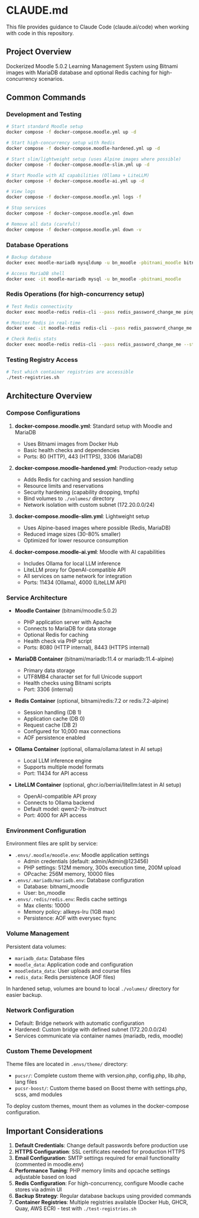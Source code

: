# CLAUDE.md

This file provides guidance to Claude Code (claude.ai/code) when working with code in this repository.

## Project Overview

Dockerized Moodle 5.0.2 Learning Management System using Bitnami images with MariaDB database and optional Redis caching for high-concurrency scenarios.

## Common Commands

### Development and Testing

```bash
# Start standard Moodle setup
docker compose -f docker-compose.moodle.yml up -d

# Start high-concurrency setup with Redis
docker compose -f docker-compose.moodle-hardened.yml up -d

# Start slim/lightweight setup (uses Alpine images where possible)
docker compose -f docker-compose.moodle-slim.yml up -d

# Start Moodle with AI capabilities (Ollama + LiteLLM)
docker compose -f docker-compose.moodle-ai.yml up -d

# View logs
docker compose -f docker-compose.moodle.yml logs -f

# Stop services
docker compose -f docker-compose.moodle.yml down

# Remove all data (careful!)
docker compose -f docker-compose.moodle.yml down -v
```

### Database Operations

```bash
# Backup database
docker exec moodle-mariadb mysqldump -u bn_moodle -pbitnami_moodle bitnami_moodle > backup.sql

# Access MariaDB shell
docker exec -it moodle-mariadb mysql -u bn_moodle -pbitnami_moodle
```

### Redis Operations (for high-concurrency setup)

```bash
# Test Redis connectivity
docker exec moodle-redis redis-cli --pass redis_password_change_me ping

# Monitor Redis in real-time
docker exec -it moodle-redis redis-cli --pass redis_password_change_me monitor

# Check Redis stats
docker exec moodle-redis redis-cli --pass redis_password_change_me --stat
```

### Testing Registry Access

```bash
# Test which container registries are accessible
./test-registries.sh
```

## Architecture Overview

### Compose Configurations

1. **docker-compose.moodle.yml**: Standard setup with Moodle and MariaDB
   - Uses Bitnami images from Docker Hub
   - Basic health checks and dependencies
   - Ports: 80 (HTTP), 443 (HTTPS), 3306 (MariaDB)

2. **docker-compose.moodle-hardened.yml**: Production-ready setup
   - Adds Redis for caching and session handling
   - Resource limits and reservations
   - Security hardening (capability dropping, tmpfs)
   - Bind volumes to `./volumes/` directory
   - Network isolation with custom subnet (172.20.0.0/24)

3. **docker-compose.moodle-slim.yml**: Lightweight setup
   - Uses Alpine-based images where possible (Redis, MariaDB)
   - Reduced image sizes (30-80% smaller)
   - Optimized for lower resource consumption

4. **docker-compose.moodle-ai.yml**: Moodle with AI capabilities
   - Includes Ollama for local LLM inference
   - LiteLLM proxy for OpenAI-compatible API
   - All services on same network for integration
   - Ports: 11434 (Ollama), 4000 (LiteLLM API)

### Service Architecture

- **Moodle Container** (bitnami/moodle:5.0.2)
  - PHP application server with Apache
  - Connects to MariaDB for data storage
  - Optional Redis for caching
  - Health check via PHP script
  - Ports: 8080 (HTTP internal), 8443 (HTTPS internal)

- **MariaDB Container** (bitnami/mariadb:11.4 or mariadb:11.4-alpine)
  - Primary data storage
  - UTF8MB4 character set for full Unicode support
  - Health checks using Bitnami scripts
  - Port: 3306 (internal)

- **Redis Container** (optional, bitnami/redis:7.2 or redis:7.2-alpine)
  - Session handling (DB 1)
  - Application cache (DB 0)
  - Request cache (DB 2)
  - Configured for 10,000 max connections
  - AOF persistence enabled

- **Ollama Container** (optional, ollama/ollama:latest in AI setup)
  - Local LLM inference engine
  - Supports multiple model formats
  - Port: 11434 for API access

- **LiteLLM Container** (optional, ghcr.io/berriai/litellm:latest in AI setup)
  - OpenAI-compatible API proxy
  - Connects to Ollama backend
  - Default model: qwen2-7b-instruct
  - Port: 4000 for API access

### Environment Configuration

Environment files are split by service:
- `.envs/.moodle/moodle.env`: Moodle application settings
  - Admin credentials (default: admin/Admin@123456)
  - PHP settings: 512M memory, 300s execution time, 200M upload
  - OPcache: 256M memory, 10000 files
- `.envs/.mariadb/mariadb.env`: Database configuration
  - Database: bitnami_moodle
  - User: bn_moodle
- `.envs/.redis/redis.env`: Redis cache settings
  - Max clients: 10000
  - Memory policy: allkeys-lru (1GB max)
  - Persistence: AOF with everysec fsync

### Volume Management

Persistent data volumes:
- `mariadb_data`: Database files
- `moodle_data`: Application code and configuration
- `moodledata_data`: User uploads and course files
- `redis_data`: Redis persistence (AOF files)

In hardened setup, volumes are bound to local `./volumes/` directory for easier backup.

### Network Configuration

- Default: Bridge network with automatic configuration
- Hardened: Custom bridge with defined subnet (172.20.0.0/24)
- Services communicate via container names (mariadb, redis, moodle)

### Custom Theme Development

Theme files are located in `.envs/theme/` directory:
- `pucsr/`: Complete custom theme with version.php, config.php, lib.php, lang files
- `pucsr-boost/`: Custom theme based on Boost theme with settings.php, scss, amd modules

To deploy custom themes, mount them as volumes in the docker-compose configuration.

## Important Considerations

1. **Default Credentials**: Change default passwords before production use
2. **HTTPS Configuration**: SSL certificates needed for production HTTPS
3. **Email Configuration**: SMTP settings required for email functionality (commented in moodle.env)
4. **Performance Tuning**: PHP memory limits and opcache settings adjustable based on load
5. **Redis Configuration**: For high-concurrency, configure Moodle cache stores via admin UI
6. **Backup Strategy**: Regular database backups using provided commands
7. **Container Registries**: Multiple registries available (Docker Hub, GHCR, Quay, AWS ECR) - test with `./test-registries.sh`